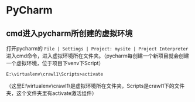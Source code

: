 # PyCharm



## cmd进入pycharm所创建的虚拟环境

打开pycharm的 `File | Settings | Project: mysite | Project Interpreter`
进入cmd命令，进入虚拟环境所在文件夹。（pycharm每创建一个新项目就会创建一个虚拟环境，位于项目下venv下Script）

```
E:\virtualenv\crawl1\Scripts>activate
```

（这里E:\virtualenv\crawl1\是虚拟环境所在文件夹，Scripts是crawl1下的文件夹，这个文件夹里有activate激活组件）

